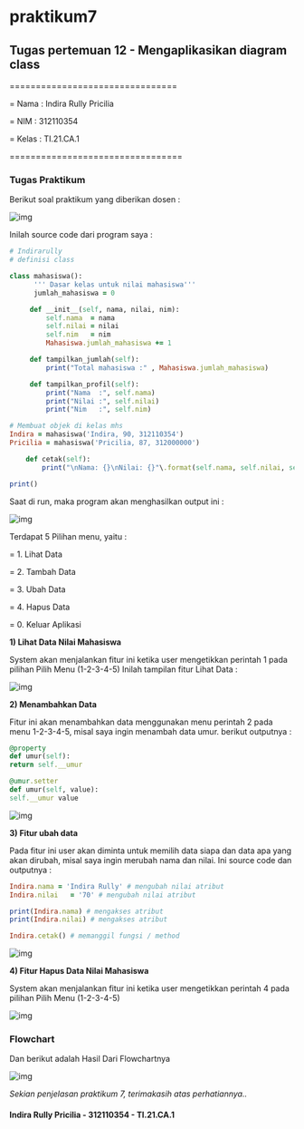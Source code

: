 # praktikum7

## Tugas pertemuan 12 - Mengaplikasikan diagram class

================================

= Nama  : Indira Rully Pricilia

= NIM   : 312110354

= Kelas : TI.21.CA.1

=================================

### Tugas Praktikum
Berikut soal praktikum yang diberikan dosen :

![img](Screenshot/ss1.png)

Inilah source code dari program saya :
```ruby
# Indirarully
# definisi class

class mahasiswa():
      ''' Dasar kelas untuk nilai mahasiswa'''
      jumlah_mahasiswa = 0

     def __init__(self, nama, nilai, nim):
         self.nama  = nama
         self.nilai = nilai
         self.nim   = nim
         Mahasiswa.jumlah_mahasiswa += 1

     def tampilkan_jumlah(self):
         print("Total mahasiswa :" , Mahasiswa.jumlah_mahasiswa)

     def tampilkan_profil(self):
         print("Nama  :", self.nama)
         print("Nilai :", self.nilai)
         print("Nim   :", self.nim)

# Membuat objek di kelas mhs
Indira = mahasiswa('Indira, 90, 312110354')
Pricilia = mahasiswa('Pricilia, 87, 312000000')

    def cetak(self):
        print("\nNama: {}\nNilai: {}"\.format(self.nama, self.nilai, self.nim))

print()
```

Saat di run, maka program akan menghasilkan output ini :

![img](Screenshot/ss1.png)


Terdapat 5 Pilihan menu, yaitu :

= 1. Lihat Data

= 2. Tambah Data

= 3. Ubah Data

= 4. Hapus Data

= 0. Keluar Aplikasi


**1) Lihat Data Nilai Mahasiswa**

System akan menjalankan fitur ini ketika user mengetikkan perintah 1 pada pilihan Pilih Menu (1-2-3-4-5) Inilah tampilan fitur Lihat Data :

![img](Screenshot/ss1.png)

**2) Menambahkan Data**

Fitur ini akan menambahkan data menggunakan menu perintah 2 pada menu 1-2-3-4-5, misal saya ingin menambah data umur. berikut outputnya :
```ruby
@property
def umur(self):
return self.__umur

@umur.setter
def umur(self, value):
self.__umur value
```

![img](Screenshot/ss1.png)

**3) Fitur ubah data**

Pada fitur ini user akan diminta untuk memilih data siapa dan data apa yang akan dirubah, misal saya ingin merubah nama dan nilai. Ini source code dan outputnya :

```ruby
Indira.nama = 'Indira Rully' # mengubah nilai atribut
Indira.nilai   = '70' # mengubah nilai atribut

print(Indira.nama) # mengakses atribut
print(Indira.nilai) # mengakses atribut

Indira.cetak() # memanggil fungsi / method
```

![img](Screenshot/ss1.png)

**4) Fitur Hapus Data Nilai Mahasiswa**

System akan menjalankan fitur ini ketika user mengetikkan perintah 4 pada pilihan Pilih Menu (1-2-3-4-5)

![img](Screenshot/ss1.png)


### Flowchart
Dan berikut adalah Hasil Dari Flowchartnya

![img](Screenshot/ss1.png)

*Sekian penjelasan praktikum 7, terimakasih atas perhatiannya..*

#### Indira Rully Pricilia - 312110354 - TI.21.CA.1
